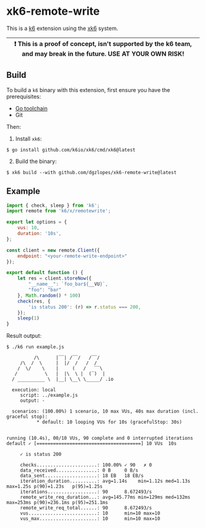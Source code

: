 # xk6-remote-write

This is a [k6](https://go.k6.io/k6) extension using the [xk6](https://github.com/k6io/xk6) system.

| :exclamation: This is a proof of concept, isn't supported by the k6 team, and may break in the future. USE AT YOUR OWN RISK! |
|------|

## Build

To build a `k6` binary with this extension, first ensure you have the prerequisites:

- [Go toolchain](https://go101.org/article/go-toolchain.html)
- Git

Then:

1. Install `xk6`:
  ```shell
  $ go install github.com/k6io/xk6/cmd/xk6@latest
  ```

2. Build the binary:
  ```shell
  $ xk6 build --with github.com/dgzlopes/xk6-remote-write@latest
  ```

## Example

```javascript
import { check, sleep } from 'k6';
import remote from 'k6/x/remotewrite';

export let options = {
    vus: 10,
    duration: '10s',
};

const client = new remote.Client({
    endpoint: "<your-remote-write-endpoint>"
});

export default function () {
    let res = client.storeNow({
        "__name__": `foo_bar${__VU}`,
        "foo": "bar"
    }, Math.random() * 100)
    check(res, {
        'is status 200': (r) => r.status === 200,
    });
    sleep(1)
}
```

Result output:

```
$ ./k6 run example.js

          /\      |‾‾| /‾‾/   /‾‾/   
     /\  /  \     |  |/  /   /  /    
    /  \/    \    |     (   /   ‾‾\  
   /          \   |  |\  \ |  (‾)  | 
  / __________ \  |__| \__\ \_____/ .io

  execution: local
     script: ../example.js
     output: -

  scenarios: (100.00%) 1 scenario, 10 max VUs, 40s max duration (incl. graceful stop):
           * default: 10 looping VUs for 10s (gracefulStop: 30s)


running (10.4s), 00/10 VUs, 90 complete and 0 interrupted iterations
default ✓ [======================================] 10 VUs  10s

     ✓ is status 200

     checks......................: 100.00% ✓ 90   ✗ 0   
     data_received...............: 0 B     0 B/s
     data_sent...................: 18 EB   18 EB/s
     iteration_duration..........: avg=1.14s    min=1.12s med=1.13s max=1.25s p(90)=1.23s   p(95)=1.25s  
     iterations..................: 90      8.672493/s
     remote_write_req_duration...: avg=145.77ms min=129ms med=132ms max=253ms p(90)=236.1ms p(95)=251.1ms
     remote_write_req_total......: 90      8.672493/s
     vus.........................: 10      min=10 max=10
     vus_max.....................: 10      min=10 max=10
```
